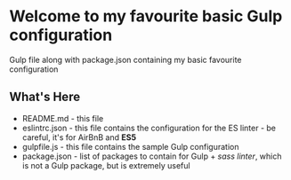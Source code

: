 Welcome to my favourite basic Gulp configuration
==================================================

Gulp file along with package.json containing my basic favourite configuration

What's Here
-----------

* README.md - this file
* eslintrc.json - this file contains the configuration for the ES linter - be careful, it's for AirBnB and **ES5**
* gulpfile.js - this file contains the sample Gulp configuration
* package.json - list of packages to contain for Gulp + *sass linter*, which is not a Gulp package, but is extremely useful
